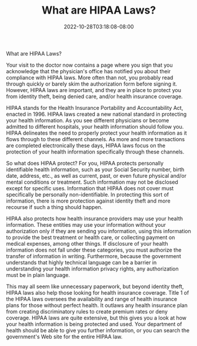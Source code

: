 ﻿---
title: "What are HIPAA Laws?"
date: 2022-10-28T03:18:08-08:00
description: "Text Tips for Web Success"
featured_image: "/images/Text.jpg"
tags: ["Text"]
---

What are HIPAA Laws?

Your visit to the doctor now contains a page where you sign that you acknowledge that the physician's office has notified you about their compliance with HIPAA laws. More often than not, you probably read through quickly or barely skim the authorization form before signing it. However, HIPAA laws are important, and they are in place to protect you from identity theft, being denied care, and/or health insurance coverage.

HIPAA stands for the Health Insurance Portability and Accountability Act, enacted in 1996. HIPAA laws created a new national standard in protecting your health information. As you see different physicians or become admitted to different hospitals, your health information should follow you. HIPAA delineates the need to properly protect your health information as it flows through to these different channels. As more and more transactions are completed electronically these days, HIPAA laws focus on the protection of your health information specifically through these channels.

So what does HIPAA protect? For you, HIPAA protects personally identifiable health information, such as your Social Security number, birth date, address, etc., as well as current, past, or even future physical and/or mental conditions or treatment. Such information may not be disclosed except for specific uses. Information that HIPAA does not cover must specifically be personally non-identifiable. In protecting this sort of information, there is more protection against identity theft and more recourse if such a thing should happen. 

HIPAA also protects how health insurance providers may use your health information. These entities may use your information without your authorization only if they are sending you information, using this information to provide the best treatment or health care, or collecting payment on medical expenses, among other things. If disclosure of your health information does not fall under these categories, you must authorize the transfer of information in writing. Furthermore, because the government understands that highly technical language can be a barrier in understanding your health information privacy rights, any authorization must be in plain language.

This may all seem like unnecessary paperwork, but beyond identity theft, HIPAA laws also help those looking for health insurance coverage. Title 1 of the HIPAA laws oversees the availability and range of health insurance plans for those without perfect health. It outlaws any health insurance plan from creating discriminatory rules to create premium rates or deny coverage. HIPAA laws are quite extensive, but this gives you a look at how your health information is being protected and used. Your department of health should be able to give you further information, or you can search the government's Web site for the entire HIPAA law.

